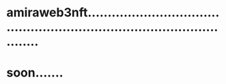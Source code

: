 # amiraweb3nft..............................................................................................
# soon.......
